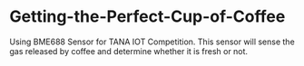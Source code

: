# Getting-the-Perfect-Cup-of-Coffee
Using BME688 Sensor for TANA IOT Competition. This sensor will sense the gas released by coffee and determine whether it is fresh or not.
